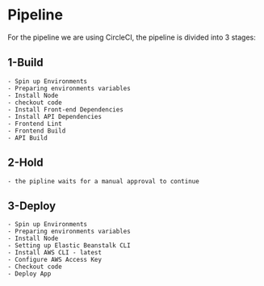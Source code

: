 # Pipeline
For the pipeline we are using CircleCI, the pipeline is divided into 3 stages:

## 1-Build
    - Spin up Environments
    - Preparing environments variables
    - Install Node
    - checkout code
    - Install Front-end Dependencies
    - Install API Dependencies
    - Frontend Lint
    - Frontend Build
    - API Build

## 2-Hold
    - the pipline waits for a manual approval to continue

## 3-Deploy
    - Spin up Environments
    - Preparing environments variables
    - Install Node
    - Setting up Elastic Beanstalk CLI
    - Install AWS CLI - latest
    - Configure AWS Access Key
    - Checkout code
    - Deploy App